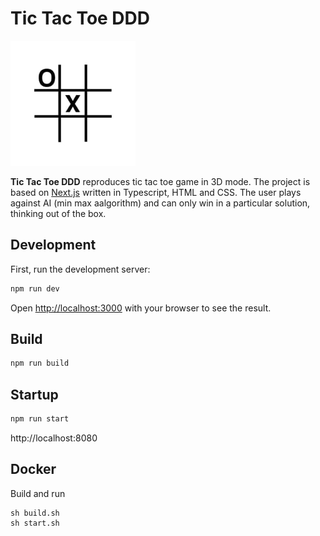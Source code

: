 # Tic Tac Toe DDD

![logo](logo.png)

**Tic Tac Toe DDD** reproduces tic tac toe game in 3D mode. The project is based on [Next.js](https://nextjs.org/) written in Typescript, HTML and CSS. 
The user plays against AI (min max aalgorithm) and can only win in a particular solution, thinking out of the box. 

## Development 

First, run the development server:

```bash
npm run dev
```

Open [http://localhost:3000](http://localhost:3000) with your browser to see the result.

## Build

```bash
npm run build
```

## Startup

```bash
npm run start
```

http://localhost:8080

## Docker

Build and run

```
sh build.sh
sh start.sh
```